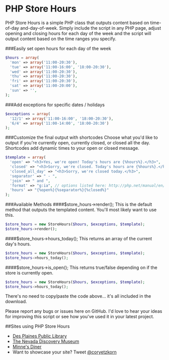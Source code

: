 PHP Store Hours
===============

PHP Store Hours is a simple PHP class that outputs content based on time-of-day and-day-of-week. Simply include the script in any PHP page, adjust opening and closing hours for each day of the week and the script will output content based on the time ranges you specify.

###Easily set open hours for each day of the week
```php
$hours = array(
  'mon' => array('11:00-20:30'),
  'tue' => array('11:00-16:00', '18:00-20:30'),
  'wed' => array('11:00-20:30'),
  'thu' => array('11:00-20:30'),
  'fri' => array('11:00-20:30'),
  'sat' => array('11:00-20:00'),
  'sun' => '',
);
```

###Add exceptions for specific dates / holidays
```php
$exceptions = array(
  '12/1' => array('11:00-16:00', '18:00-20:30'),
  '6/4' => array('11:00-14:00', '18:00-20:30')
);
```

###Customize the final output with shortcodes
Choose what you'd like to output if you're currently open, currently closed, or closed all the day. Shortcodes add dynamic times to your open or closed message.

```php
$template = array(
  'open' => "<h3>Yes, we're open! Today's hours are {%hours%}.</h3>",
  'closed' => "<h3>Sorry, we're closed. Today's hours are {%hours%}.</h3>",
  'closed_all_day' => "<h3>Sorry, we're closed today.</h3>",
  'separator' => " - ",
  'join' => " and ",
  'format' => "g:ia", // options listed here: http://php.net/manual/en/function.date.php
  'hours' => "{%open%}{%separator%}{%closed%}"
);
```

###Available Methods
####$store_hours->render();
This is the default method that outputs the templated content. You'll most likely want to use this.
```php
$store_hours = new StoreHours($hours, $exceptions, $template);
$store_hours->render();
```

####$store_hours->hours_today();
This returns an array of the current day's hours.
```php
$store_hours = new StoreHours($hours, $exceptions, $template);
$store_hours->hours_today();
```
####$store_hours->is_open();
This returns true/false depending on if the store is currently open.
```php
$store_hours = new StoreHours($hours, $exceptions, $template);
$store_hours->hours_today();
```

There's no need to copy/paste the code above... it's all included in the download. 

Please report any bugs or issues here on GitHub. I'd love to hear your ideas for improving this script or see how you've used it in your latest project.


##Sites using PHP Store Hours
* [Des Plaines Public Library](http://dppl.org/)
* [The Nevada Discovery Museum](http://www.nvdm.org/)
* [Minne's Diner](http://www.minnesdiner.com/)
* Want to showcase your site? Tweet [@coryetzkorn](http://twitter.com/coryetzkorn)